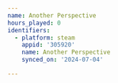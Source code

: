 ```yaml
---
name: Another Perspective
hours_played: 0
identifiers:
  - platform: steam
    appid: '305920'
    name: Another Perspective
    synced_on: '2024-07-04'

---
```

